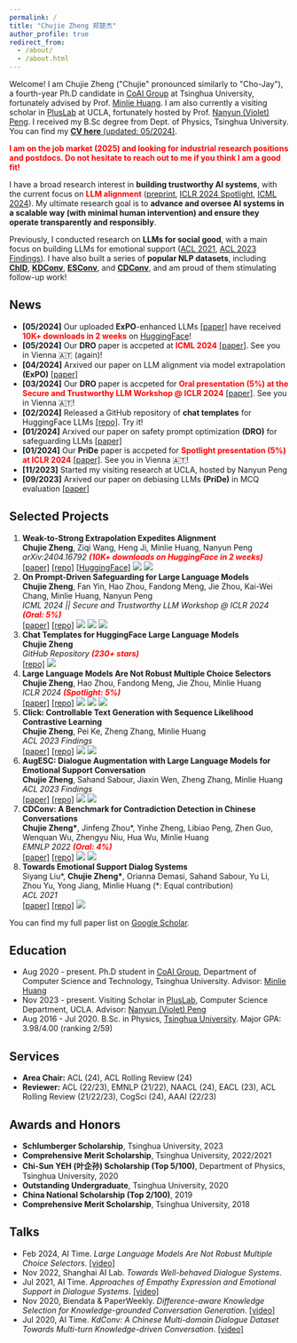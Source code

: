 ```yaml
---
permalink: /
title: "Chujie Zheng 郑楚杰"
author_profile: true
redirect_from: 
  - /about/
  - /about.html
---
```


Welcome! I am Chujie Zheng ("Chujie" pronounced similarly to "Cho-Jay"), a fourth-year Ph.D candidate in [CoAI Group](http://coai.cs.tsinghua.edu.cn/) at Tsinghua University, fortunately advised by Prof. [Minlie Huang](http://coai.cs.tsinghua.edu.cn/hml/). I am also currently a visiting scholar in [PlusLab](https://vnpeng.net/) at UCLA, fortunately hosted by Prof. [Nanyun (Violet) Peng](https://vnpeng.net/). I received my B.Sc degree from Dept. of Physics, Tsinghua University. You can find my [**CV here** (updated: 05/2024)](./cv_chujie_en.pdf).

**<font color=red>I am on the job market (2025) and looking for industrial research positions and postdocs. Do not hesitate to reach out to me if you think I am a good fit!</font>**

I have a broad research interest in **building trustworthy AI systems**, with the current focus on **<font color=red>LLM alignment</font>** ([preprint](https://arxiv.org/abs/2404.16792), [ICLR 2024 Spotlight](https://openreview.net/forum?id=shr9PXz7T0), [ICML 2024](https://arxiv.org/abs/2401.18018)). My ultimate research goal is to **advance and oversee AI systems in a scalable way (with minimal human intervention) and ensure they operate transparently and responsibly**.

Previously, I conducted research on **LLMs for social good**, with a main focus on building LLMs for emotional support ([ACL 2021](https://arxiv.org/abs/2106.01144), [ACL 2023 Findings](https://arxiv.org/abs/2202.13047)). I have also built a series of **popular NLP datasets**, including [**ChID**](https://github.com/chujiezheng/ChID-Dataset), [**KDConv**](https://github.com/thu-coai/KdConv), [**ESConv**](https://github.com/thu-coai/Emotional-Support-Conversation), and [**CDConv**](https://github.com/thu-coai/CDConv), and am proud of them stimulating follow-up work!

## News

* **[05/2024]** Our uploaded **ExPO**-enhanced LLMs [[paper]](https://arxiv.org/abs/2404.16792) have received **<font color="red">10K+ downloads in 2 weeks</font>** on [HuggingFace](https://huggingface.co/collections/chujiezheng/weak-to-strong-extrapolation-expedites-alignment-662b69fbe7850e722e10ff70)!
* **[05/2024]** Our **DRO** paper is accpeted at **<font color="red">ICML 2024</font>** [[paper]](https://arxiv.org/abs/2401.18018). See you in Vienna 🇦🇹 (again)!
* **[04/2024]** Arxived our paper on LLM alignment via model extrapolation **(ExPO)** [[paper]](https://arxiv.org/abs/2404.16792)
* **[03/2024]** Our **DRO** paper is accpeted for **<font color="red">Oral presentation (5%) at the Secure and Trustworthy LLM Workshop @ ICLR 2024</font>** [[paper]](https://arxiv.org/abs/2401.18018). See you in Vienna 🇦🇹!
* **[02/2024]** Released a GitHub repository of **chat templates** for HuggingFace LLMs [[repo]](https://github.com/chujiezheng/chat_templates). Try it!
* **[01/2024]** Arxived our paper on safety prompt optimization **(DRO)** for safeguarding LLMs [[paper]](https://arxiv.org/abs/2401.18018)
* **[01/2024]** Our **PriDe** paper is accpeted for **<font color="red">Spotlight presentation (5%) at ICLR 2024</font>** [[paper]](https://openreview.net/forum?id=shr9PXz7T0). See you in Vienna 🇦🇹!
* **[11/2023]** Started my visiting research at UCLA, hosted by Nanyun Peng
* **[09/2023]** Arxived our paper on debiasing LLMs **(PriDe)** in MCQ evaluation [[paper]](https://arxiv.org/abs/2309.03882)

## Selected Projects

1. **Weak-to-Strong Extrapolation Expedites Alignment**<br />
   **Chujie Zheng**, Ziqi Wang, Heng Ji, Minlie Huang, Nanyun Peng<br />
   *arXiv:2404.16792 **<font color=red bold>(10K+ downloads on HuggingFace in 2 weeks)</font>***<br />
   [[paper]](https://arxiv.org/abs/2404.16792) [[repo]](https://github.com/chujiezheng/LLM-Extrapolation) [[HuggingFace]](https://huggingface.co/collections/chujiezheng/weak-to-strong-extrapolation-expedites-alignment-662b69fbe7850e722e10ff70)  ![](https://img.shields.io/badge/LLM-blue) ![](https://img.shields.io/badge/alignment-red)
2. **On Prompt-Driven Safeguarding for Large Language Models**<br />
   **Chujie Zheng**, Fan Yin, Hao Zhou, Fandong Meng, Jie Zhou, Kai-Wei Chang, Minlie Huang, Nanyun Peng<br />
   *ICML 2024 || Secure and Trustworthy LLM Workshop @ ICLR 2024 **<font color=red bold>(Oral: 5%)</font>***<br />
   [[paper]](https://arxiv.org/abs/2401.18018) [[repo]](https://github.com/chujiezheng/LLM-Safeguard) ![](https://img.shields.io/badge/LLM-blue) ![](https://img.shields.io/badge/alignment-red) ![](https://img.shields.io/badge/interpretability-green)
3. **Chat Templates for HuggingFace Large Language Models**<br />**Chujie Zheng**<br />*GitHub Repository **<font color=red bold>(230+ stars)</font>*** <br />[[repo]](https://github.com/chujiezheng/chat_templates) ![](https://img.shields.io/badge/LLM-blue)
4. **Large Language Models Are Not Robust Multiple Choice Selectors**<br />
   **Chujie Zheng**, Hao Zhou, Fandong Meng, Jie Zhou, Minlie Huang<br />
   *ICLR 2024 **<font color=red bold>(Spotlight: 5%)</font>***<br />
   [[paper]](https://openreview.net/forum?id=shr9PXz7T0) [[repo]](https://github.com/chujiezheng/LLM-MCQ-Bias) ![](https://img.shields.io/badge/LLM-blue) ![](https://img.shields.io/badge/alignment-red) ![](https://img.shields.io/badge/interpretability-green)
5. **Click: Controllable Text Generation with Sequence Likelihood Contrastive Learning**<br />
   **Chujie Zheng**, Pei Ke, Zheng Zhang, Minlie Huang<br />
   *ACL 2023 Findings*<br />
   [[paper]](https://arxiv.org/abs/2306.03350) [[repo]](https://github.com/chujiezheng/Click) ![](https://img.shields.io/badge/LLM-blue) ![](https://img.shields.io/badge/alignment-red)
6. **AugESC: Dialogue Augmentation with Large Language Models for Emotional Support Conversation**<br />
   **Chujie Zheng**, Sahand Sabour, Jiaxin Wen, Zheng Zhang, Minlie Huang<br />
   *ACL 2023 Findings*<br />
   [[paper]](https://arxiv.org/abs/2202.13047) [[repo]](https://github.com/thu-coai/AugESC) ![](https://img.shields.io/badge/LLM-blue) ![](https://img.shields.io/badge/social_good-yellow)
7. **CDConv: A Benchmark for Contradiction Detection in Chinese Conversations**<br />**Chujie Zheng\***, Jinfeng Zhou\*, Yinhe Zheng, Libiao Peng, Zhen Guo, Wenquan Wu, Zhengyu Niu, Hua Wu, Minlie Huang<br />*EMNLP 2022 **<font color=red bold>(Oral: 4%)</font>***<br />
   [[paper]](https://arxiv.org/abs/2210.08511) [[repo]](https://github.com/thu-coai/CDConv) ![](https://img.shields.io/badge/LLM-blue) ![](https://img.shields.io/badge/alignment-red) 
8. **Towards Emotional Support Dialog Systems**<br />
   Siyang Liu\*, **Chujie Zheng\***, Orianna Demasi, Sahand Sabour, Yu Li, Zhou Yu, Yong Jiang, Minlie Huang (\*: Equal contribution)<br />
   *ACL 2021*<br />
   [[paper]](https://arxiv.org/abs/2106.01144) [[repo]](https://github.com/thu-coai/Emotional-Support-Conversation) ![](https://img.shields.io/badge/social_good-yellow)

You can find my full paper list on [Google Scholar](https://scholar.google.com/citations?user=55zBNgUAAAAJ).

## Education

- Aug 2020 - present. Ph.D student in [CoAI Group](http://coai.cs.tsinghua.edu.cn/), Department of Computer Science and Technology, Tsinghua University. Advisor: [Minlie Huang](http://coai.cs.tsinghua.edu.cn/hml/)
- Nov 2023 - present. Visiting Scholar in [PlusLab](https://vnpeng.net/), Computer Science Department, UCLA. Advisor: [Nanyun (Violet) Peng](https://vnpeng.net/)
- Aug 2016 - Jul 2020. B.Sc. in Physics, [Tsinghua University](https://www.tsinghua.edu.cn/). Major GPA: 3.98/4.00 (ranking 2/59)

## Services

- **Area Chair:** ACL (24), ACL Rolling Review (24)
- **Reviewer:** ACL (22/23), EMNLP (21/22), NAACL (24), EACL (23), ACL Rolling Review (21/22/23), CogSci (24), AAAI (22/23)

## Awards and Honors

- **Schlumberger Scholarship**, Tsinghua University, 2023
- **Comprehensive Merit Scholarship**, Tsinghua University, 2022/2021
- **Chi-Sun YEH (叶企孙) Scholarship (Top 5/100)**, Department of Physics, Tsinghua University, 2020
- **Outstanding Undergraduate**, Tsinghua University, 2020
- **China National Scholarship (Top 2/100)**, 2019
- **Comprehensive Merit Scholarship**, Tsinghua University, 2018

## Talks

- Feb 2024, AI Time. *Large Language Models Are Not Robust Multiple Choice Selectors*. [[video]](https://www.bilibili.com/video/BV1eF4m1579H)
- Nov 2022, Shanghai AI Lab. *Towards Well-behaved Dialogue Systems*.
- Jul 2021, AI Time. *Approaches of Empathy Expression and Emotional Support in Dialogue Systems*. [[video]](https://www.bilibili.com/video/BV1YB4y1N7L7/)
- Nov 2020, Biendata & PaperWeekly. *Difference-aware Knowledge Selection for Knowledge-grounded Conversation Generation*. [[video]](https://www.bilibili.com/video/BV1fZ4y137UJ/)
- Jul 2020, AI Time. *KdConv: A Chinese Multi-domain Dialogue Dataset Towards Multi-turn Knowledge-driven Conversation*. [[video]](https://www.bilibili.com/video/BV1g54y1D7TG/)
